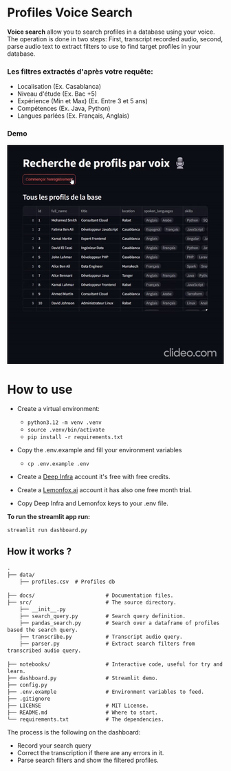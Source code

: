 # Profiles Voice Search

**Voice search** allow you to search profiles in a database using your voice. The operation is done in two steps: First, transcript recorded audio, second, parse audio text to extract filters to use to find target profiles in your database.

### Les filtres extractés d'après votre requête:
- Localisation (Ex. Casablanca)
- Niveau d'étude (Ex. Bac +5)
- Expérience (Min et Max) (Ex. Entre 3 et 5 ans)
- Compétences (Ex. Java, Python)
- Langues parlées (Ex. Français, Anglais)

### Demo
<p align="center">
  <img src="./docs/demo.gif" alt="animated" />
</p>

# How to use

- Create a virtual environment:
    - `python3.12 -m venv .venv`
    - `source .venv/bin/activate`
    - `pip install -r requirements.txt`

- Copy the .env.example and fill your environment variables
     - `cp .env.example .env`

- Create a [Deep Infra](https://deepinfra.com/) account it's free with free credits.
- Create a [Lemonfox.ai](https://www.lemonfox.ai/) account it has also one free month trial.
- Copy Deep Infra and Lemonfox keys to your .env file.


**To run the streamlit app run:**
```bash
streamlit run dashboard.py
```

## How it works ?
    .
    ├── data/
        ├── profiles.csv  # Profiles db
    
    ├── docs/                       # Documentation files.
    ├── src/                        # The source directory.
        ├── __init__.py
        ├── search_query.py         # Search query definition.
        ├── pandas_search.py        # Search over a dataframe of profiles based the search query.
        ├── transcribe.py           # Transcript audio query.
        ├── parser.py               # Extract search filters from transcribed audio query.

    ├── notebooks/                  # Interactive code, useful for try and learn.
    ├── dashboard.py                # Streamlit demo.
    ├── config.py
    ├── .env.example                # Environment variables to feed.
    ├── .gitignore
    ├── LICENSE                     # MIT License.
    ├── README.md                   # Where to start.
    └── requirements.txt            # The dependencies.


The process is the following on the dashboard:
- Record your search query
- Correct the transcription if there are any errors in it.
- Parse search filters and show the filtered profiles.